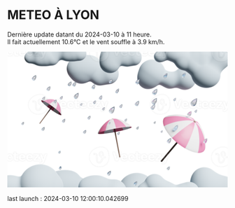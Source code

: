 # METEO À LYON

Dernière update datant du 2024-03-10 à 11 heure.  
Il fait actuellement 10.6°C et le vent souffle à 3.9 km/h.      

![](./.github/rain.png)

last launch : 2024-03-10 12:00:10.042699
